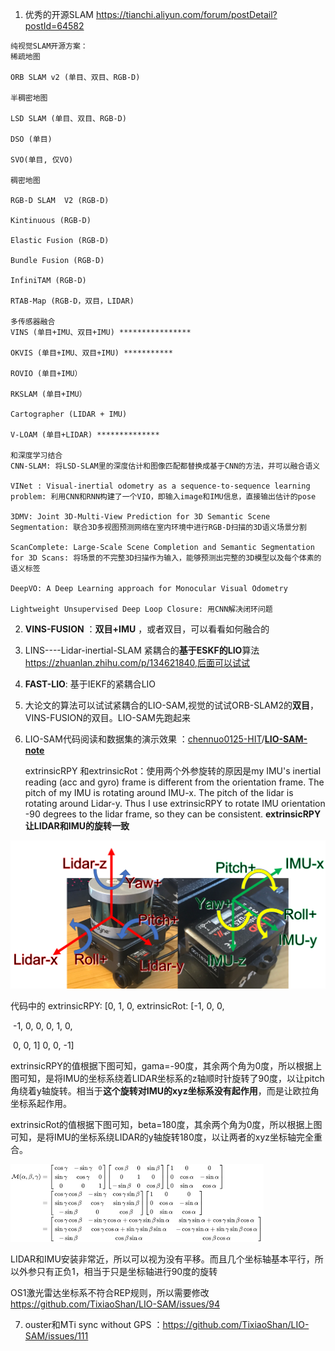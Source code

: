 1.  优秀的开源SLAM https://tianchi.aliyun.com/forum/postDetail?postId=64582

   ```
   纯视觉SLAM开源方案：
   稀疏地图
   
   ORB SLAM v2 (单目、双目、RGB-D)
   
   半稠密地图
   
   LSD SLAM (单目、双目、RGB-D)
   
   DSO (单目)
   
   SVO(单目, 仅VO)
   
   稠密地图
   
   RGB-D SLAM  V2 (RGB-D)
   
   Kintinuous (RGB-D)
   
   Elastic Fusion (RGB-D)
   
   Bundle Fusion (RGB-D)
   
   InfiniTAM (RGB-D)
   
   RTAB-Map (RGB-D，双目，LIDAR)
   
   多传感器融合
   VINS (单目+IMU、双目+IMU) ****************
   
   OKVIS (单目+IMU、双目+IMU) ***********
   
   ROVIO (单目+IMU）
   
   RKSLAM (单目+IMU）
   
   Cartographer (LIDAR + IMU)
   
   V-LOAM (单目+LIDAR) **************
   
   和深度学习结合
   CNN-SLAM: 将LSD-SLAM里的深度估计和图像匹配都替换成基于CNN的方法，并可以融合语义
   
   VINet : Visual-inertial odometry as a sequence-to-sequence learning problem: 利用CNN和RNN构建了一个VIO，即输入image和IMU信息，直接输出估计的pose
   
   3DMV: Joint 3D-Multi-View Prediction for 3D Semantic Scene Segmentation: 联合3D多视图预测网络在室内环境中进行RGB-D扫描的3D语义场景分割
   
   ScanComplete: Large-Scale Scene Completion and Semantic Segmentation for 3D Scans: 将场景的不完整3D扫描作为输入，能够预测出完整的3D模型以及每个体素的语义标签
   
   DeepVO: A Deep Learning approach for Monocular Visual Odometry
   
   Lightweight Unsupervised Deep Loop Closure: 用CNN解决闭环问题
   ```

2. **VINS-FUSION** ：**双目+IMU** ，或者双目，可以看看如何融合的

3. LINS----Lidar-inertial-SLAM 紧耦合的**基于ESKF的LIO**算法  https://zhuanlan.zhihu.com/p/134621840,后面可以试试

4. **FAST-LIO**: 基于IEKF的紧耦合LIO

5. 大论文的算法可以试试紧耦合的LIO-SAM,视觉的试试ORB-SLAM2的**双目**，VINS-FUSION的双目。LIO-SAM先跑起来

6. LIO-SAM代码阅读和数据集的演示效果  ：[chennuo0125-HIT](https://github.com/chennuo0125-HIT)/**[LIO-SAM-note](https://github.com/chennuo0125-HIT/LIO-SAM-note)**

   extrinsicRPY 和extrinsicRot：使用两个外参旋转的原因是my IMU's inertial reading (acc and gyro) frame is different from the orientation frame. The pitch of my IMU is rotating around IMU-x. The pitch of the lidar is rotating around Lidar-y. Thus I use extrinsicRPY to rotate IMU orientation -90 degrees to the lidar frame, so they can be consistent.  **extrinsicRPY让LIDAR和IMU的旋转一致**

![drawing](imu-transform.png)

 代码中的  extrinsicRPY: [0,  1, 0,                        extrinsicRot: [-1, 0, 0,

​                                           -1, 0, 0,                                                 0, 1, 0,

​                                            0, 0, 1]                                                 0, 0, -1]

extrinsicRPY的值根据下图可知，gama=-90度，其余两个角为0度，所以根据上图可知，是将IMU的坐标系绕着LIDAR坐标系的z轴顺时针旋转了90度，以让pitch角绕着y轴旋转。相当于**这个旋转对IMU的xyz坐标系没有起作用**，而是让欧拉角坐标系起作用。

extrinsicRot的值根据下图可知，beta=180度，其余两个角为0度，所以根据上图可知，是将IMU的坐标系绕LIDAR的y轴旋转180度，以让两者的xyz坐标轴完全重合。



![](旋转矩阵.png)



  LIDAR和IMU安装非常近，所以可以视为没有平移。而且几个坐标轴基本平行，所以外参只有正负1，相当于只是坐标轴进行90度的旋转

 OS1激光雷达坐标系不符合REP规则，所以需要修改 https://github.com/TixiaoShan/LIO-SAM/issues/94

7. ouster和MTi sync without GPS ：https://github.com/TixiaoShan/LIO-SAM/issues/111 
